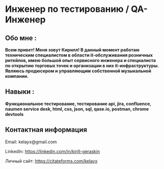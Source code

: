 <h1>Инженер по тестированию / QA-Инженер</h1>

<h2>Обо мне :</h2>

<b>Всем  привет! Меня зовут Кирилл! В данный момент работаю техническим специалистом в области it-обслуживания розничных ритейлов, имею большой опыт сервисного инженера и специалиста по открытию торговых точек и организации в них it-инфраструктуры. 
Являюсь продюсером и управляющим собственной музыкальной компании.</b>

<h2>Навыки :</h2>

<b>Функциональное тестирование, тестирование api, jira, confluence, naumen service desk, html, css, json, sql, qase.io, postman, chrome devtools</b>

<h2>Контактная информация</h2>
Email: kelayx@gmail.com

LinkedIn: https://linkedin.com/in/kirill-geraskin

Личный сайт: https://citateforms.com/kelayx

